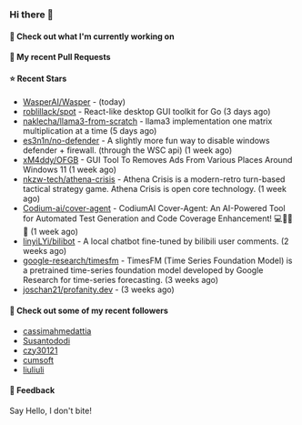 ### Hi there 👋

#### 👷 Check out what I'm currently working on

#### 🔨 My recent Pull Requests


#### ⭐ Recent Stars

- [WasperAI/Wasper](https://github.com/WasperAI/Wasper) -  (today)
- [roblillack/spot](https://github.com/roblillack/spot) - React-like desktop GUI toolkit for Go (3 days ago)
- [naklecha/llama3-from-scratch](https://github.com/naklecha/llama3-from-scratch) - llama3 implementation one matrix multiplication at a time (5 days ago)
- [es3n1n/no-defender](https://github.com/es3n1n/no-defender) - A slightly more fun way to disable windows defender &#43; firewall. (through the WSC api) (1 week ago)
- [xM4ddy/OFGB](https://github.com/xM4ddy/OFGB) - GUI Tool To Removes Ads From Various Places Around Windows 11 (1 week ago)
- [nkzw-tech/athena-crisis](https://github.com/nkzw-tech/athena-crisis) - Athena Crisis is a modern-retro turn-based tactical strategy game. Athena Crisis is open core technology. (1 week ago)
- [Codium-ai/cover-agent](https://github.com/Codium-ai/cover-agent) - CodiumAI Cover-Agent: An AI-Powered Tool for Automated Test Generation and Code Coverage Enhancement! 💻🤖🧪🐞 (1 week ago)
- [linyiLYi/bilibot](https://github.com/linyiLYi/bilibot) - A local chatbot fine-tuned by bilibili user comments. (2 weeks ago)
- [google-research/timesfm](https://github.com/google-research/timesfm) - TimesFM (Time Series Foundation Model) is a pretrained time-series foundation model developed by Google Research for time-series forecasting. (3 weeks ago)
- [joschan21/profanity.dev](https://github.com/joschan21/profanity.dev) -  (3 weeks ago)

#### 👯 Check out some of my recent followers

- [cassimahmedattia](https://github.com/cassimahmedattia)
- [Susantododi](https://github.com/Susantododi)
- [czy30121](https://github.com/czy30121)
- [cumsoft](https://github.com/cumsoft)
- [liuliuli](https://github.com/liuliuli)

#### 💬 Feedback

Say Hello, I don't bite!